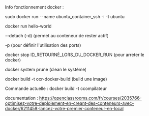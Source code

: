 Info fonctionnement docker : 

sudo docker run --name ubuntu_container_ssh -i -t ubuntu

docker run hello-world



--detach (-d) (permet au conteneur de rester actif)

-p (pour définir l'utilisation des ports)

docker stop ID_RETOURNÉ_LORS_DU_DOCKER_RUN (pour arreter le docker)


docker system prune (clean le système)

docker build -t ocr-docker-build (build une image)


Commande actuelle :
docker build -t ccompilateur



documentation : 
https://openclassrooms.com/fr/courses/2035766-optimisez-votre-deploiement-en-creant-des-conteneurs-avec-docker/6211458-lancez-votre-premier-conteneur-en-local

